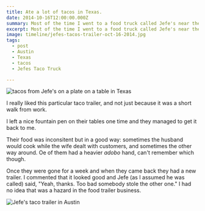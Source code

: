 ```yaml
---
title: Ate a lot of tacos in Texas.
date: 2014-10-16T12:00:00.000Z
summary: Most of the time I went to a food truck called Jefe's near the UT campus.
excerpt: Most of the time I went to a food truck called Jefe's near the UT campus.
image: timeline/jefes-tacos-trailer-oct-16-2014.jpg
tags:
  - post 
  - Austin
  - Texas
  - tacos
  - Jefes Taco Truck

---
```


![tacos from Jefe's on a plate on a table in Texas](/static/img/timeline/jefes-tacos-plate-oct-16-2014.jpg "tacos from Jefe's on a plate on a table in Texas")

I really liked this particular taco trailer, and not just because it was a short walk from work.

I left a nice fountain pen on their tables one time and they managed to get it back to me.

Their food was inconsitent but in a good way: sometimes the husband would cook while the wife dealt with customers, and sometimes the other way around. Oe of them had a heavier _adobo_ hand, can't remember which though.

Once they were gone for a week and when they came back they had a new trailer. I commented that it looked good and Jefe (as I assumed he was called) said, "Yeah, thanks. Too bad somebody stole the other one."  I had no idea that was a hazard in the food trailer business.

![Jefe's taco trailer in Austin](/static/img/timeline/jefes-tacos-trailer-oct-16-2014.jpg "Jefe's taco trailer in Austin")